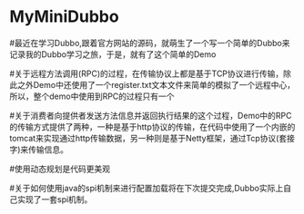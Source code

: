 # MyMiniDubbo
#最近在学习Dubbo,跟着官方网站的源码，就萌生了一个写一个简单的Dubbo来记录我的Dubbo学习之旅，于是，就有了这个简单的Demo

#关于远程方法调用(RPC)的过程，在传输协议上都是基于TCP协议进行传输，除此之外Demo中还使用了一个register.txt文本文件来简单的模拟了一个远程中心，
所以，整个demo中使用到RPC的过程只有一个

#关于消费者向提供者发送方法信息并返回执行结果的这个过程，Demo中的RPC的传输方式提供了两种，一种是基于http协议的传输，在代码中使用了一个内嵌的tomcat来实现通过http传输数据，另一种则是基于Netty框架，通过Tcp协议(套接字)来传输信息。

#使用动态规划是代码更美观

#关于如何使用java的spi机制来进行配置加载将在下次提交完成,Dubbo实际上自己实现了一套spi机制。

